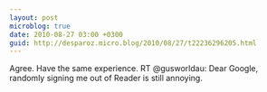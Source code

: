 ```yaml
---
layout: post
microblog: true
date: 2010-08-27 03:00 +0300
guid: http://desparoz.micro.blog/2010/08/27/t22236296205.html
---
```

Agree. Have the same experience. RT @gusworldau: Dear Google, randomly signing me out of Reader is still annoying.
